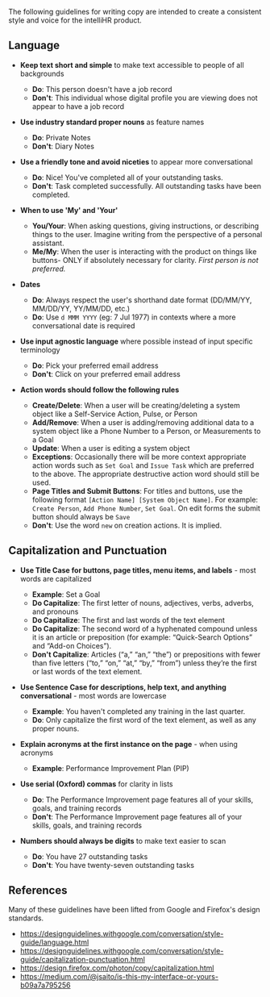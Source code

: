 The following guidelines for writing copy are intended to create a consistent style and voice for the intelliHR product.

## Language
* **Keep text short and simple** to make text accessible to people of all backgrounds
    * **Do**: This person doesn't have a job record
    * **Don't**: This individual whose digital profile you are viewing does not appear to have a job record

* **Use industry standard proper nouns** as feature names
    * **Do**:  Private Notes
    * **Don't**: Diary Notes

* **Use a friendly tone and avoid niceties** to appear more conversational
    * **Do**:  Nice! You've completed all of your outstanding tasks.
    * **Don't**: Task completed successfully. All outstanding tasks have been completed.

* **When to use 'My' and 'Your'**
    * **You/Your**: When asking questions, giving instructions, or describing things to the user. Imagine writing from the perspective of a personal assistant.
    * **Me/My**: When the user is interacting with the product on things like buttons- ONLY if absolutely necessary for clarity. _First person is not preferred._

* **Dates**
    * **Do**: Always respect the user's shorthand date format (DD/MM/YY, MM/DD/YY, YY/MM/DD, etc.)
    * **Do**: Use `d MMM YYYY` (eg: 7 Jul 1977) in contexts where a more conversational date is required

* **Use input agnostic language** where possible instead of input specific terminology
    * **Do**: Pick your preferred email address
    * **Don't**: Click on your preferred email address

* **Action words should follow the following rules** 
    * **Create/Delete**: When a user will be creating/deleting a system object like a Self-Service Action, Pulse, or Person
    * **Add/Remove**: When a user is adding/removing additional data to a system object like a Phone Number to a Person, or Measurements to a Goal
    * **Update**: When a user is editing a system object
    * **Exceptions**: Occasionally there will be more context appropriate action words such as `Set Goal` and `Issue Task` which are preferred to the above. The appropriate destructive action word should still be used.
    * **Page Titles and Submit Buttons**: For titles and buttons, use the following format `[Action Name] [System Object Name]`. For example: `Create Person`, `Add Phone Number`, `Set Goal`. On edit forms the submit button should always be `Save`
    * **Don't**: Use the word `new` on creation actions. It is implied.

## Capitalization and Punctuation
* **Use Title Case for buttons, page titles, menu items, and labels** - most words are capitalized
    * **Example**: Set a Goal
    * **Do Capitalize**: The first letter of nouns, adjectives, verbs, adverbs, and pronouns
    * **Do Capitalize**: The first and last words of the text element
    * **Do Capitalize**: The second word of a hyphenated compound unless it is an article or preposition (for example: “Quick-Search Options” and “Add-on Choices”).
    * **Don't Capitalize**: Articles (“a,” “an,” “the”) or prepositions with fewer than five letters (“to,” “on,” “at,” “by,” “from”) unless they’re the first or last words of the text element.

* **Use Sentence Case for descriptions, help text, and anything conversational** - most words are lowercase
    * **Example**: You haven't completed any training in the last quarter.
    * **Do**: Only capitalize the first word of the text element, as well as any proper nouns.

* **Explain acronyms at the first instance on the page** - when using acronyms
    * **Example**: Performance Improvement Plan (PIP)

* **Use serial (Oxford) commas** for clarity in lists
    * **Do**: The Performance Improvement page features all of your skills, goals, and training records
    * **Don't**: The Performance Improvement page features all of your skills, goals, and training records

* **Numbers should always be digits** to make text easier to scan
    * **Do**: You have 27 outstanding tasks
    * **Don't**: You have twenty-seven outstanding tasks

## References
Many of these guidelines have been lifted from Google and Firefox's design standards.
* https://designguidelines.withgoogle.com/conversation/style-guide/language.html
* https://designguidelines.withgoogle.com/conversation/style-guide/capitalization-punctuation.html
* https://design.firefox.com/photon/copy/capitalization.html
* https://medium.com/@jsaito/is-this-my-interface-or-yours-b09a7a795256
